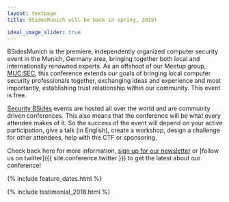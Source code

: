 ```yaml
---
layout: textpage
title: BSidesMunich will be back in spring, 2019!

ideal_image_slider: true
---
```


BSidesMunich is the premiere, independently organized computer security event in the Munich, Germany area, bringing together both local and internationally renowned experts.
As an offshoot of our Meetup group, [MUC:SEC](https://www.meetup.com/MUC-SEC/?_cookie-check=ShoizzNwjDGCiHdW), this conference extends our goals of bringing local computer security professionals together, exchanging ideas and experience and most importantly, establishing trust relationship within our community. 
This event is free.

[Security BSides](http://www.securitybsides.com/) events are hosted all over the world and are community driven conferences.
This also means that the conference will be what every attendee makes of it.
So the success of the event will depend on your active participation, give a talk (in English), create a workshop, design a challenge for other attendees, help with the CTF or sponsoring.

Check back here for more information, [sign up for our newsletter](http://eepurl.com/cnowsD) or [follow us on twitter]({{ site.conference.twitter }}) to get the latest about our conference!

{% include feature_dates.html %}

{% include testimonial_2018.html %}


